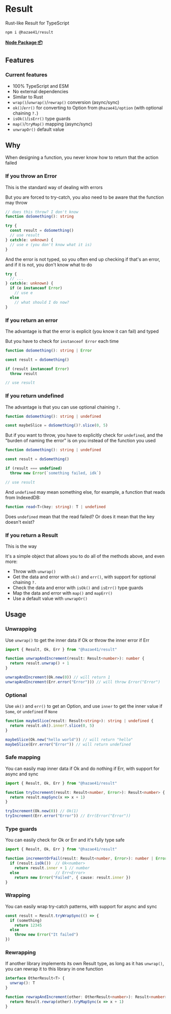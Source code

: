 # Result

Rust-like Result for TypeScript

```bash
npm i @hazae41/result
```

[**Node Package 📦**](https://www.npmjs.com/package/@hazae41/result)

## Features

### Current features
- 100% TypeScript and ESM
- No external dependencies
- Similar to Rust
- `wrap()`/`unwrap()`/`rewrap()` conversion (async/sync)
- `ok()`/`err()` for converting to Option from `@hazae41/option` (with optional chaining `?.`)
- `isOk()`/`isErr()` type guards
- `map()`/`tryMap()` mapping (async/sync)
- `unwrapOr()` default value

## Why

When designing a function, you never know how to return that the action failed

### If you throw an Error

This is the standard way of dealing with errors

But you are forced to try-catch, you also need to be aware that the function may throw

```typescript
// does this throw? I don't know
function doSomething(): string

try {
  const result = doSomething()
  // use result
} catch(e: unknown) {
  // use e (you don't know what it is)
}
```

And the error is not typed, so you often end up checking if that's an error, and if it is not, you don't know what to do

```typescript
try { 
  // ...
} catch(e: unknown) {
  if (e instanceof Error)
    // use e
  else
    // what should I do now?
}
```

### If you return an error

The advantage is that the error is explicit (you know it can fail) and typed

But you have to check for `instanceof Error` each time

```typescript
function doSomething(): string | Error

const result = doSomething()

if (result instanceof Error)
  throw result

// use result
```

### If you return undefined

The advantage is that you can use optional chaining `?.`

```typescript
function doSomething(): string | undefined

const maybeSlice = doSomething()?.slice(0, 5)
```

But if you want to throw, you have to explicitly check for `undefined`, and the "burden of naming the error" is on you instead of the function you used

```typescript
function doSomething(): string | undefined

const result = doSomething()

if (result === undefined)
  throw new Error(`something failed, idk`)

// use result
```

And `undefined` may mean something else, for example, a function that reads from IndexedDB:

```typescript
function read<T>(key: string): T | undefined
```

Does `undefined` mean that the read failed? Or does it mean that the key doesn't exist?

### If you return a Result

This is the way

It's a simple object that allows you to do all of the methods above, and even more: 
- Throw with `unwrap()`
- Get the data and error with `ok()` and `err()`, with support for optional chaining `?.` 
- Check the data and error with `isOk()` and `isErr()` type guards
- Map the data and error with `map()` and `mapErr()`
- Use a default value with `unwrapOr()`

## Usage

### Unwrapping

Use `unwrap()` to get the inner data if Ok or throw the inner error if Err

```typescript
import { Result, Ok, Err } from "@hazae41/result"

function unwrapAndIncrement(result: Result<number>): number {
  return result.unwrap() + 1
}

unwrapAndIncrement(Ok.new(0)) // will return 1
unwrapAndIncrement(Err.error("Error"))) // will throw Error("Error")
```

### Optional

Use `ok()` and `err()` to get an Option, and use `inner` to get the inner value if `Some`, or `undefined` if `None`

```typescript
function maybeSlice(result: Result<string>): string | undefined {
  return result.ok().inner?.slice(0, 5)
}

maybeSlice(Ok.new("hello world")) // will return "hello"
maybeSlice(Err.error("Error")) // will return undefined 
```

### Safe mapping

You can easily map inner data if Ok and do nothing if Err, with support for async and sync

```typescript
import { Result, Ok, Err } from "@hazae41/result"

function tryIncrement(result: Result<number, Error>): Result<number> {
  return result.mapSync(x => x + 1)
}

tryIncrement(Ok.new(0)) // Ok(1)
tryIncrement(Err.error("Error")) // Err(Error("Error"))
```

### Type guards

You can easily check for Ok or Err and it's fully type safe

```typescript
import { Result, Ok, Err } from "@hazae41/result"

function incrementOrFail(result: Result<number, Error>): number | Error {
  if (result.isOk())  // Ok<number>
    return result.inner + 1 // number
  else                // Err<Error>
    return new Error("Failed", { cause: result.inner }) 
}
```

### Wrapping

You can easily wrap try-catch patterns, with support for async and sync

```typescript
const result = Result.tryWrapSync(() => {
  if (something)
    return 12345
  else
    throw new Error("It failed")
})
```

### Rewrapping

If another library implements its own Result type, as long as it has `unwrap()`, you can rewrap it to this library in one function

```typescript
interface OtherResult<T> {
  unwrap(): T
}

function rewrapAndIncrement(other: OtherResult<number>): Result<number> {
  return Result.rewrap(other).tryMapSync(x => x + 1)
}
```